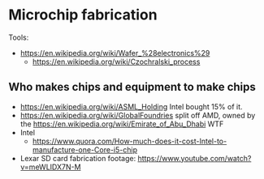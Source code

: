 # Microchip fabrication

Tools:

- https://en.wikipedia.org/wiki/Wafer_%28electronics%29
    - https://en.wikipedia.org/wiki/Czochralski_process

## Who makes chips and equipment to make chips

- https://en.wikipedia.org/wiki/ASML_Holding Intel bought 15% of it.
- https://en.wikipedia.org/wiki/GlobalFoundries split off AMD, owned by the https://en.wikipedia.org/wiki/Emirate_of_Abu_Dhabi WTF
- Intel
    - https://www.quora.com/How-much-does-it-cost-Intel-to-manufacture-one-Core-i5-chip
- Lexar SD card fabrication footage: <https://www.youtube.com/watch?v=meWLIDX7N-M>
